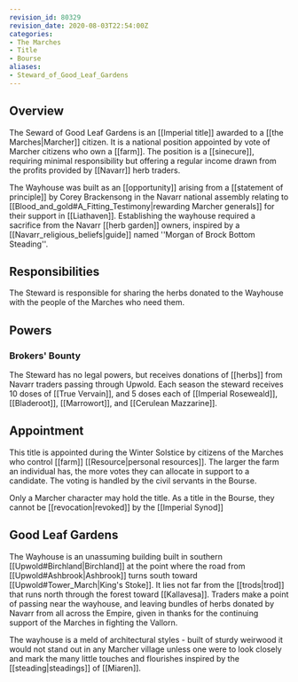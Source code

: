 ```yaml
---
revision_id: 80329
revision_date: 2020-08-03T22:54:00Z
categories:
- The Marches
- Title
- Bourse
aliases:
- Steward_of_Good_Leaf_Gardens
---
```


  
## Overview
The Seward of Good Leaf Gardens is an [[Imperial title]] awarded to a [[the Marches|Marcher]] citizen. It is a national position appointed by vote of Marcher citizens who own a [[farm]]. The position is a [[sinecure]], requiring minimal responsibility but offering a regular income drawn from the profits provided by [[Navarr]] herb traders.

The Wayhouse was built as an [[opportunity]] arising from a [[statement of principle]] by Corey Brackensong in the Navarr national assembly relating to [[Blood_and_gold#A_Fitting_Testimony|rewarding Marcher generals]] for their support in [[Liathaven]]. Establishing the wayhouse required a sacrifice from the Navarr [[herb garden]] owners, inspired by a [[Navarr_religious_beliefs|guide]] named ''Morgan of Brock Bottom Steading''.
## Responsibilities
The Steward is responsible for sharing the herbs donated to the Wayhouse with the people of the Marches who need them.

## Powers
### Brokers' Bounty
The Steward has no legal powers, but receives donations of [[herbs]] from Navarr traders passing through Upwold. Each season the steward receives 10 doses of [[True Vervain]], and 5 doses each of [[Imperial Roseweald]], [[Bladeroot]], [[Marrowort]], and [[Cerulean Mazzarine]].

## Appointment
This title is appointed during the Winter Solstice by citizens of the Marches who control [[farm]] [[Resource|personal resources]]. The larger the farm an individual has, the more votes they can allocate in support to a candidate. The voting is handled by the civil servants in the Bourse. 

Only a Marcher character may hold the title.  As a title in the Bourse, they cannot be [[revocation|revoked]] by the [[Imperial Synod]]

## Good Leaf Gardens
The Wayhouse is an unassuming building built in southern [[Upwold#Birchland|Birchland]] at the point where the road from [[Upwold#Ashbrook|Ashbrook]] turns south toward [[Upwold#Tower_March|King's Stoke]]. It lies not far from the [[trods|trod]] that runs north through the forest toward [[Kallavesa]]. Traders make a point of passing near the wayhouse, and leaving bundles of herbs donated by Navarr from all across the Empire, given in thanks for the continuing support of the Marches in fighting the Vallorn.

The wayhouse is a meld of architectural styles - built of sturdy weirwood it would not stand out in any Marcher village unless one were to look closely and mark the many little touches and flourishes inspired by the [[steading|steadings]] of [[Miaren]].

